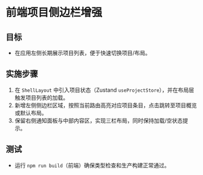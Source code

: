 # 前端项目侧边栏增强

## 目标
- 在应用左侧长期展示项目列表，便于快速切换项目/布局。

## 实施步骤
1. 在 `ShellLayout` 中引入项目状态（Zustand `useProjectStore`），并在布局层触发项目列表的加载。
2. 新增左侧侧边栏区域，按照当前路由高亮对应项目条目，点击跳转至项目概览或默认布局。
3. 保留右侧通知面板与中部内容区，实现三栏布局，同时保持加载/空状态提示。

## 测试
- 运行 `npm run build`（前端）确保类型检查和生产构建正常通过。
